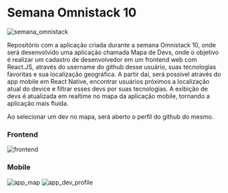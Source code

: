 # Semana Omnistack 10 
![semana_omnistack](https://user-images.githubusercontent.com/53241028/72396772-851b6b00-371c-11ea-948f-d4ed73ef43fd.png)

Repositório com a aplicação criada durante a semana Omnistack 10, onde será desenvolvido uma aplicação chamada Mapa de Devs, onde o objetivo é realizar um cadastro de desenvolvedor em um frontend web com React.JS, através do username do github desse usuário, suas tecnologias favoritas e sua localização geográfica. A partir daí, será possível através do app mobile em React Native, encontrar usuários próximos a localização atual do device e filtrar esses devs por suas tecnologias. A exibição de devs é atualizada em realtime no mapa da aplicação mobile, tornando a aplicação mais fluida.

Ao selecionar um dev no mapa, será aberto o perfil do github do mesmo.


### Frontend
![frontend](https://user-images.githubusercontent.com/53241028/72396790-a11f0c80-371c-11ea-83d1-2696579ba8cf.png)

### Mobile
![app_map](https://user-images.githubusercontent.com/53241028/72396817-b005bf00-371c-11ea-8d20-cec11e8125da.png)
![app_dev_profile](https://user-images.githubusercontent.com/53241028/72396849-c875d980-371c-11ea-8d5b-e05a8d162255.png)
